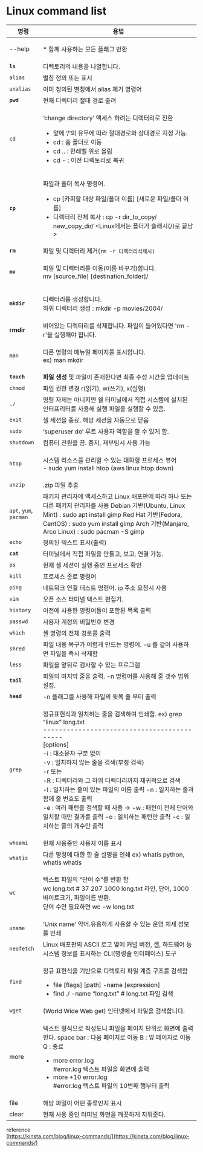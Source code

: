 # Linux command list

| 명령                     | 용법                                                                                                                                                                                                                                                                                                                                                                        |
| ---------------------- | ------------------------------------------------------------------------------------------------------------------------------------------------------------------------------------------------------------------------------------------------------------------------------------------------------------------------------------------------------------------------- |
| --help                 | <p></p><p>* 함께 사용하는 모든 플래그 반환</p>                                                                                                                                                                                                                                                                                                                                         |
| **`ls`**               | 디렉토리의 내용을 나열합니다.                                                                                                                                                                                                                                                                                                                                                          |
| `alias`                | 별칭 정의 또는 표시                                                                                                                                                                                                                                                                                                                                                               |
| `unalias`              | 이미 정의된 별칭에서 alias 제거 명령어                                                                                                                                                                                                                                                                                                                                                  |
| **`pwd`**              | 현재 디렉터리 절대 경로 출려                                                                                                                                                                                                                                                                                                                                                          |
| `cd`                   | <p>‘change directory’ 액세스 하려는 디렉터리로 전환</p><ul><li>앞에 ‘/’의 유무에 따라 절대경로와 상대경로 지정 가능.</li><li>cd : 홈 폴더로 이동</li><li>cd .. : 한레벨 위로 올림</li><li>cd - : 이전 디렉토리로 복귀</li></ul>                                                                                                                                                                                                   |
| **`cp`**               | <p></p><p>파일과 폴더 복사 명령어.</p><ul><li>cp [카피할 대상 파일/폴더 이름] [새로운 파일/폴더 이름]</li><li>디렉터리 전체 복사 : cp -r dir_to_copy/ new_copy_dir/ &#x3C;Linux에서는 폴더가 슬래시(/)로 끝남></li></ul>                                                                                                                                                                                                    |
| **`rm`**               | 파일 및 디렉터리 제거(`rm -r 디렉터리삭제시)`                                                                                                                                                                                                                                                                                                                                             |
| **`mv`**               | <p>파일 및 디렉터리를 이동(이름 바꾸기)합니다.<br>mv [source_file] [destination_folder]/</p>                                                                                                                                                                                                                                                                                                |
| **`mkdir`**            | <p>디렉터리를 생성합니다.<br>하위 디렉터리 생성 : mkdir -p movies/2004/</p>                                                                                                                                                                                                                                                                                                                 |
| **rmdir**              | 비어있는  디렉터리를 삭제합니다.  파일이 들어있다면 'rm -r'을 실행해야 합니다.                                                                                                                                                                                                                                                                                                                          |
| `man`                  | <p>다른 명령의 매뉴얼 페이지를 표시합니다.<br>ex) man mkdir</p>                                                                                                                                                                                                                                                                                                                            |
| **`touch`**            | **파일  생성** 및  파일이 존재한다면 최종 수정 시간을 업데이트                                                                                                                                                                                                                                                                                                                                    |
| `chmod`                | 파일 권한 변경 r(읽기), w(쓰기), x(실행)                                                                                                                                                                                                                                                                                                                                              |
| `./`                   | 명령 자체는 아니지만 쉘 터미널에서 직접 시스템에 설치된 인터프리터를 사용해 실행 파일을 실행할 수 있음.                                                                                                                                                                                                                                                                                                               |
| `exit`                 | 셸 세션을 종료. 해당 세션을 자동으로 닫음                                                                                                                                                                                                                                                                                                                                                  |
| `sudo`                 | ‘superuser do’ 루트 사용자 역할을 할 수 있게 함.                                                                                                                                                                                                                                                                                                                                       |
| `shutdown`             | 컴퓨터 전원을 끔. 중지, 재부팅시 사용 가능                                                                                                                                                                                                                                                                                                                                                 |
| `htop`                 | <p>시스템 리소스를 관리할 수 있는 대화형 프로세스 뷰어<br>- sudo yum install htop (aws linux htop down)</p>                                                                                                                                                                                                                                                                                     |
| `unzip`                | .zip 파일 추출                                                                                                                                                                                                                                                                                                                                                                |
| `apt`, `yum`, `pacman` | 패키지 관리자에 액세스하고 Linux 배포판에 따라 하나 또는 다른 패키지 관리자를 사용 Debian 기반(Ubuntu, Linux Mint) : sudo apt install gimp Red Hat 기반(Fedora, CentOS) : sudo yum install gimp Arch 기반(Manjaro, Arco Linux) : sudo pacman -S gimp                                                                                                                                                             |
| `echo`                 | 정의된 텍스트 표시(출력)                                                                                                                                                                                                                                                                                                                                                            |
| **`cat`**              | 터미널에서 직접 파일을 만들고, 보고, 연결 가능.                                                                                                                                                                                                                                                                                                                                              |
| `ps`                   | 현재 셸 세션이 실행 중인 프로세스 확인                                                                                                                                                                                                                                                                                                                                                    |
| `kill`                 | 프로세스 종료 명령어                                                                                                                                                                                                                                                                                                                                                               |
| `ping`                 | 네트워크 연결 테스트 명령어. ip 주소 요청시 사용                                                                                                                                                                                                                                                                                                                                             |
| `vim`                  | 오픈 소스 터미널 텍스트 편집기.                                                                                                                                                                                                                                                                                                                                                        |
| `history`              | 이전에 사용한 명령어들이 포함된 목록 출력                                                                                                                                                                                                                                                                                                                                                   |
| `passwd`               | 사용자 계정의 비밀번호 변경                                                                                                                                                                                                                                                                                                                                                           |
| `which`                | 셸 명령의 전체 경로를 출력                                                                                                                                                                                                                                                                                                                                                           |
| `shred`                | 파일 내용 복구가 어렵게 만드는 명령어. -u 를 같이 사용하면 파일을 즉시 삭제함                                                                                                                                                                                                                                                                                                                            |
| `less`                 | 파일을 앞뒤로 검사할 수 있는 프로그램                                                                                                                                                                                                                                                                                                                                                     |
| **`tail`**             | 파일의 마지막 줄을 출력. -n 명령어를 사용해 줄 갯수 범위 설정.                                                                                                                                                                                                                                                                                                                                    |
| **`head`**             | -n 플래그를 사용해 파일의 윗쪽 줄 부터 출력                                                                                                                                                                                                                                                                                                                                                |
| `grep`                 | <p>정규표현식과 일치하는 줄을 검색하여 인쇄함. ex) grep “linux” long.txt<br>-------------------------------------------<br>[options]<br>-i : 대소문자 구분 없이 <br>-v : 일치하지 않는 줄을 검색(부정 검색)<br> -r 또는 <br>-R : 디렉터리와 그 하위 디렉터리까지 재귀적으로 검색 <br>-l : 일치하는 줄이 있는 파일의 이름 출력 -n : 일치하는 줄과 함께 줄 번호도 출력 <br>-e : 여러 패턴을 검색할 때 사용 → -w : 패턴이 전체 단어와 일치할 때만 결과를 출력 -o : 일치하는 패턴만 출력 -c : 일치하는 줄의 개수만 출력</p> |
| `whoami`               | 현재 사용중인 사용자 이름 표시                                                                                                                                                                                                                                                                                                                                                         |
| `whatis`               | 다른 명령에 대한 한 줄 설명을 인쇄 ex) whatis python, whatis whatis                                                                                                                                                                                                                                                                                                                     |
| `wc`                   | <p>텍스트 파일의 “단어 수”를 반환 함 <br>wc long.txt # 37 207 1000 long.txt 라인, 단어, 1000바이트크기, 파일이름 반환.<br>단어 수만 필요하면 wc -w long.txt</p>                                                                                                                                                                                                                                               |
| `uname`                | ‘Unix name’ 약어.유용하게 사용할 수 있는 운영 체제 정보를 인쇄                                                                                                                                                                                                                                                                                                                                 |
| `neofetch`             | Linux 배포판의 ASCII 로고 옆에 커널 버전, 셸, 하드웨어 등 시스템 정보를 표시하는 CLI(명령줄 인터페이스) 도구                                                                                                                                                                                                                                                                                                    |
| `find`                 | <p>정규 표현식을 기반으로 디렉토리 파일 계층 구조를 검색함</p><ul><li>file [flags] [path] -name [expression]</li><li>find ./ -name “long.txt” # long.txt 파일 검색</li></ul>                                                                                                                                                                                                                          |
| `wget`                 | (World Wide Web get) 인터넷에서 파일을 검색합니다.                                                                                                                                                                                                                                                                                                                                     |
| more                   | <p></p><p>텍스트 형식으로 작성도니 파일을 페이지 단위로 화면에 출력한다. space bar : 다음 페이지로 이동 B : 앞 페이지로 이동 Q : 종료</p><ul><li>more error.log <br>#error.log 텍스트 파일을 화면에 출력</li><li>more +10 error.log <br>#error.log 텍스트 파일의 10번째 행부터 출력</li></ul>                                                                                                                                                 |
| file                   | 해당 파일이 어떤 종류인지 표시                                                                                                                                                                                                                                                                                                                                                         |
| clear                  | 현재 사용 중인 터미널 화면을 깨끗하게 지워준다.                                                                                                                                                                                                                                                                                                                                               |





reference \
&#x20;[https://kinsta.com/blog/linux-commands/](https://kinsta.com/blog/linux-commands/)
